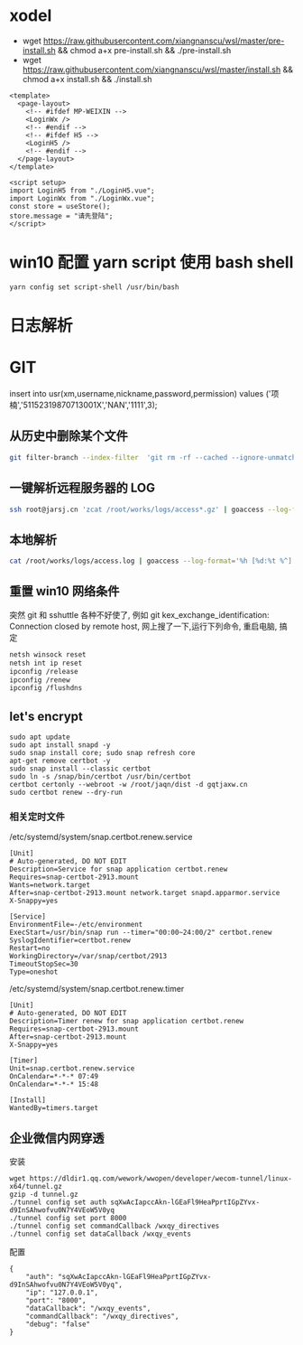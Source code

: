 # xodel

- wget https://raw.githubusercontent.com/xiangnanscu/wsl/master/pre-install.sh && chmod a+x pre-install.sh && ./pre-install.sh
- wget https://raw.githubusercontent.com/xiangnanscu/wsl/master/install.sh && chmod a+x install.sh && ./install.sh

```
<template>
  <page-layout>
    <!-- #ifdef MP-WEIXIN -->
    <LoginWx />
    <!-- #endif -->
    <!-- #ifdef H5 -->
    <LoginH5 />
    <!-- #endif -->
  </page-layout>
</template>

<script setup>
import LoginH5 from "./LoginH5.vue";
import LoginWx from "./LoginWx.vue";
const store = useStore();
store.message = "请先登陆";
</script>

```

# win10 配置 yarn script 使用 bash shell

```
yarn config set script-shell /usr/bin/bash
```

# 日志解析

# GIT

insert into usr(xm,username,nickname,password,permission) values ('项楠','51152319870713001X','NAN','1111',3);

## 从历史中删除某个文件

```sh
git filter-branch --index-filter  'git rm -rf --cached --ignore-unmatch lualib/xodel/model.lua' HEAD
```

## 一键解析远程服务器的 LOG

```sh
ssh root@jarsj.cn 'zcat /root/works/logs/access*.gz' | goaccess --log-format='%h [%d:%t %^] "%r" %s %b "%R" "%u" %T' --date-format=%d/%b/%Y --time-format=%T -o dist/stat.html
```

## 本地解析

```sh
cat /root/works/logs/access.log | goaccess --log-format='%h [%d:%t %^] "%r" %s %b "%R" "%u" %T' --date-format=%d/%b/%Y --time-format=%T -o dist/localstat.html
```

## 重置 win10 网络条件

突然 git 和 sshuttle 各种不好使了, 例如 git kex_exchange_identification: Connection closed by remote host, 网上搜了一下,运行下列命令, 重启电脑, 搞定

```sh
netsh winsock reset
netsh int ip reset
ipconfig /release
ipconfig /renew
ipconfig /flushdns
```

## let's encrypt

```
sudo apt update
sudo apt install snapd -y
sudo snap install core; sudo snap refresh core
apt-get remove certbot -y
sudo snap install --classic certbot
sudo ln -s /snap/bin/certbot /usr/bin/certbot
certbot certonly --webroot -w /root/jaqn/dist -d gqtjaxw.cn
sudo certbot renew --dry-run
```

### 相关定时文件

/etc/systemd/system/snap.certbot.renew.service

```
[Unit]
# Auto-generated, DO NOT EDIT
Description=Service for snap application certbot.renew
Requires=snap-certbot-2913.mount
Wants=network.target
After=snap-certbot-2913.mount network.target snapd.apparmor.service
X-Snappy=yes

[Service]
EnvironmentFile=-/etc/environment
ExecStart=/usr/bin/snap run --timer="00:00~24:00/2" certbot.renew
SyslogIdentifier=certbot.renew
Restart=no
WorkingDirectory=/var/snap/certbot/2913
TimeoutStopSec=30
Type=oneshot
```

/etc/systemd/system/snap.certbot.renew.timer

```
[Unit]
# Auto-generated, DO NOT EDIT
Description=Timer renew for snap application certbot.renew
Requires=snap-certbot-2913.mount
After=snap-certbot-2913.mount
X-Snappy=yes

[Timer]
Unit=snap.certbot.renew.service
OnCalendar=*-*-* 07:49
OnCalendar=*-*-* 15:48

[Install]
WantedBy=timers.target

```

## 企业微信内网穿透

安装

```
wget https://dldir1.qq.com/wework/wwopen/developer/wecom-tunnel/linux-x64/tunnel.gz
gzip -d tunnel.gz
./tunnel config set auth sqXwAcIapccAkn-lGEaFl9HeaPprtIGpZYvx-d9InSAhwofvu0N7Y4VEoW5V0yq
./tunnel config set port 8000
./tunnel config set commandCallback /wxqy_directives
./tunnel config set dataCallback /wxqy_events
```

配置

```
{
	"auth": "sqXwAcIapccAkn-lGEaFl9HeaPprtIGpZYvx-d9InSAhwofvu0N7Y4VEoW5V0yq",
	"ip": "127.0.0.1",
	"port": "8000",
	"dataCallback": "/wxqy_events",
	"commandCallback": "/wxqy_directives",
	"debug": "false"
}
```
